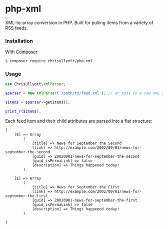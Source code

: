 # php-xml

XML-to-array conversion in PHP. Built for pulling items from a variety of RSS feeds.

### Installation

With [Composer](https://getcomposer.org/):

```bash
$ composer require chrisullyott/php-xml
```

### Usage

```php
use ChrisUllyott\XmlParser;

$parser = new XmlParser('/path/to/feed.xml'); // or pass in a raw XML string

$items = $parser->getItems();

print_r($items);
```

Each feed item and their child attributes are parsed into a flat structure:

```
(
    [0] => Array
        (
            [title] => News for September the Second
            [link] => http://example.com/2002/09/01/news-for-september-the-second
            [guid] => 20020901-news-for-september-the-second
            [guid_isPermaLink] => false
            [description] => Things happened today!
        )

    [1] => Array
        (
            [title] => News for September the First
            [link] => http://example.com/2002/09/01/news-for-september-the-first
            [guid] => 20020901-news-for-september-the-first
            [guid_isPermaLink] => false
            [description] => Things happened today!
        )

)
```

